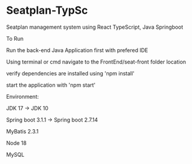 # Seatplan-TypSc
Seatplan management system using React TypeScript, Java Springboot

To Run

Run the back-end Java Application first with prefered IDE

Using terminal or cmd navigate to the FrontEnd/seat-front folder location

verify dependencies are installed using 'npm install'

start the application with 'npm start'

Environment:

JDK 17 -> JDK 10

Spring boot 3.1.1 -> Spring boot 2.7.14

MyBatis 2.3.1

Node 18

MySQL

